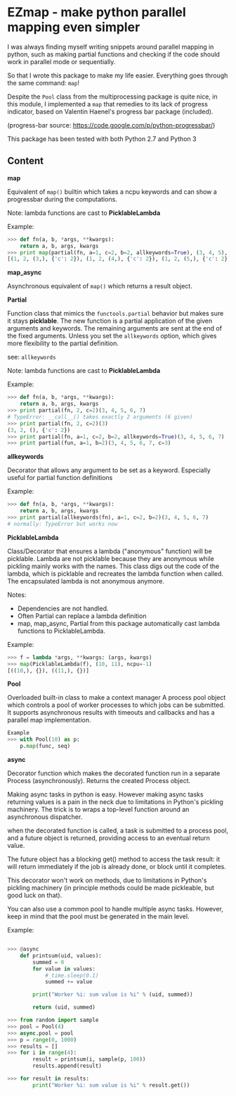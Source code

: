 EZmap - make python parallel mapping even simpler
=================================================

I was always finding myself writing snippets around parallel mapping in python, such as making partial functions and checking if the code should work in parallel mode or sequentially. 

So that I wrote this package to make my life easier. Everything goes through the same command: `map`!

Despite the `Pool` class from the multiprocessing package is quite nice, in this module, I implemented a `map` that remedies to its lack of progress indicator, based on Valentin Haenel's progress bar package (included).

(progress-bar source: https://code.google.com/p/python-progressbar/)


This package has been tested with both Python 2.7 and Python 3


Content
-------

**map**

Equivalent of `map()` builtin which takes a ncpu keywords and can show a progressbar during the computations.

Note: lambda functions are cast to __PicklableLambda__

Example:

```python
>>> def fn(a, b, *args, **kwargs):
	return a, b, args, kwargs
>>> print map(partial(fn, a=1, c=2, b=2, allkeywords=True), (3, 4, 5), ncpu=-1)
[(1, 2, (3,), {'c': 2}), (1, 2, (4,), {'c': 2}), (1, 2, (5,), {'c': 2})]
```


**map_async**

Asynchronous equivalent of `map()` which returns a result object.


**Partial**

Function class that mimics the `functools.partial` behavior but makes sure it stays __picklable__.  The new function is a partial application of the given arguments and keywords.  The remaining arguments are sent at the end of the fixed arguments.  Unless you set the `allkeywords` option, which gives more flexibility to the partial definition.

see: `allkeywords` 

Note: lambda functions are cast to __PicklableLambda__

Example:

```python
>>> def fn(a, b, *args, **kwargs):
	return a, b, args, kwargs
>>> print partial(fn, 2, c=2)(3, 4, 5, 6, 7)
# TypeError: __call__() takes exactly 2 arguments (6 given)
>>> print partial(fn, 2, c=2)(3)
(3, 2, (), {'c': 2})
>>> print partial(fn, a=1, c=2, b=2, allkeywords=True)(3, 4, 5, 6, 7)
>>> print partial(fun, a=1, b=2)(3, 4, 5, 6, 7, c=3)
```


**allkeywords**

Decorator that allows any argument to be set as a keyword. Especially useful for partial function definitions

Example:

```python
>>> def fn(a, b, *args, **kwargs):
	return a, b, args, kwargs
>>> print partial(allkeywords(fn), a=1, c=2, b=2)(3, 4, 5, 6, 7)
# normally: TypeError but works now
```



**PicklableLambda**

Class/Decorator that ensures a lambda ("anonymous" function) will be picklable.  Lambda are not picklable because they are anonymous while pickling mainly works with the names.  This class digs out the code of the lambda, which is picklable and recreates the lambda function when called.  The encapsulated lambda is not anonymous anymore.

Notes:
* Dependencies are not handled.
* Often Partial can replace a lambda definition
* map, map_async, Partial from this package automatically cast lambda functions
to PicklableLambda.

Example:

```python
>>> f = lambda *args, **kwargs: (args, kwargs)
>>> map(PicklableLambda(f), (10, 11), ncpu=-1)
[((10,), {}), ((11,), {})]
```

**Pool**

Overloaded built-in class to make a context manager A process pool object which controls a pool of worker processes to which jobs can be submitted. It supports asynchronous results with timeouts and callbacks and has a parallel map implementation.

```python
Example
>>> with Pool(10) as p:
	p.map(func, seq)
```

**async**

Decorator function which makes the decorated function run in a separate Process (asynchronously).  Returns the created Process object.

Making async tasks in python is easy. However making async tasks returning values is a pain in the neck due to limitations in Python's pickling machinery. The trick is to wraps a top-level function around an asynchronous dispatcher.

when the decorated function is called, a task is submitted to a process pool, and a future object is returned, providing access to an eventual return value.

The future object has a blocking get() method to access the task result: it will return immediately if the job is already done, or block until it completes.

This decorator won't work on methods, due to limitations in Python's pickling machinery (in principle methods could be made pickleable, but good luck on that).

You can also use a common pool to handle multiple async tasks. However, keep in mind that the pool must be generated in the main level.  

Example:

```python

>>> @async
    def printsum(uid, values):
        summed = 0
        for value in values:
            #_time.sleep(0.1)
            summed += value

        print("Worker %i: sum value is %i" % (uid, summed))

        return (uid, summed)

>>> from random import sample
>>> pool = Pool(4)
>>> async.pool = pool
>>> p = range(0, 1000)
>>> results = []
>>> for i in range(4):
        result = printsum(i, sample(p, 100))
        results.append(result)

>>> for result in results:
        print("Worker %i: sum value is %i" % result.get())
```
